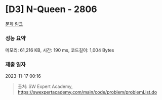 # [D3] N-Queen - 2806 

[문제 링크](https://swexpertacademy.com/main/code/problem/problemDetail.do?contestProbId=AV7GKs06AU0DFAXB) 

### 성능 요약

메모리: 61,216 KB, 시간: 190 ms, 코드길이: 1,004 Bytes

### 제출 일자

2023-11-17 00:16



> 출처: SW Expert Academy, https://swexpertacademy.com/main/code/problem/problemList.do
